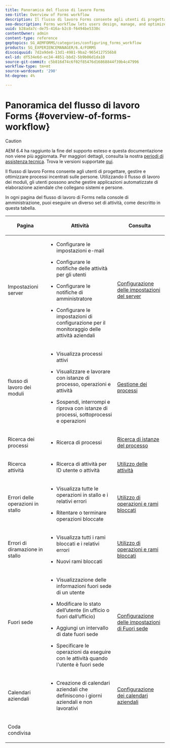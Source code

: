 ```yaml
---
title: Panoramica del flusso di lavoro Forms
seo-title: Overview of Forms workflow
description: Il flusso di lavoro Forms consente agli utenti di progettare, gestire e ottimizzare processi incentrati sulle persone. Utilizzando il flusso di lavoro dei moduli, gli utenti possono anche gestire applicazioni automatizzate di elaborazione aziendale che collegano sistemi e persone.
seo-description: Forms workflow lets users design, manage, and optimize human-centric processes. Using forms workflow, users can also manage automated business-process applications that connect systems and people.
uuid: b28ada7c-de75-416a-b2c8-f6494be5330c
contentOwner: admin
content-type: reference
geptopics: SG_AEMFORMS/categories/configuring_forms_workflow
products: SG_EXPERIENCEMANAGER/6.4/FORMS
discoiquuid: 7d2a9de8-13d1-4981-9ba2-9654127556b8
exl-id: df534e6d-ec34-4851-bbd2-5b9b06d1da10
source-git-commit: c5b816d74c6f02f85476d16868844f39b4c47996
workflow-type: tm+mt
source-wordcount: '290'
ht-degree: 4%

---
```


# Panoramica del flusso di lavoro Forms {#overview-of-forms-workflow}

>[!CAUTION]
>
>AEM 6.4 ha raggiunto la fine del supporto esteso e questa documentazione non viene più aggiornata. Per maggiori dettagli, consulta la nostra [periodi di assistenza tecnica](https://helpx.adobe.com/it/support/programs/eol-matrix.html). Trova le versioni supportate [qui](https://experienceleague.adobe.com/docs/).

Il flusso di lavoro Forms consente agli utenti di progettare, gestire e ottimizzare processi incentrati sulle persone. Utilizzando il flusso di lavoro dei moduli, gli utenti possono anche gestire applicazioni automatizzate di elaborazione aziendale che collegano sistemi e persone.

In ogni pagina del flusso di lavoro di Forms nella console di amministrazione, puoi eseguire un diverso set di attività, come descritto in questa tabella.

<table>
 <thead>
  <tr>
   <th><p>Pagina</p></th> 
   <th><p>Attività</p></th> 
   <th><p>Consulta</p></th> 
  </tr> 
 </thead> 
 <tbody>
  <tr>
   <td><p>Impostazioni server</p></td> 
   <td>
    <ul>
     <li><p>Configurare le impostazioni e-mail</p></li>
     <li><p>Configurare le notifiche delle attività per gli utenti</p></li>
     <li><p>Configurare le notifiche di amministratore</p></li>
     <li><p>Configurare le impostazioni di configurazione per il monitoraggio delle attività aziendali </p></li>
    </ul></td> 
   <td><p><a href="/help/forms/using/admin-help/configuring-server-settings.md#configuring-server-settings">Configurazione delle impostazioni del server</a></p></td> 
  </tr> 
  <tr>
   <td><p>flusso di lavoro dei moduli</p></td> 
   <td>
    <ul>
     <li><p>Visualizza processi attivi</p></li>
     <li><p>Visualizzare e lavorare con istanze di processo, operazioni e attività</p></li>
     <li><p>Sospendi, interrompi e riprova con istanze di processi, sottoprocessi e operazioni</p></li>
    </ul></td> 
   <td><p><a href="/help/forms/using/admin-help/processes.md#managing-processes">Gestione dei processi</a></p></td> 
  </tr> 
  <tr>
   <td><p>Ricerca dei processi</p></td> 
   <td>
    <ul>
     <li><p>Ricerca di processi</p></li>
    </ul></td> 
   <td><p><a href="/help/forms/using/admin-help/searching-process-instances.md#searching-for-process-instances">Ricerca di istanze del processo</a></p></td> 
  </tr> 
  <tr>
   <td><p>Ricerca attività</p></td> 
   <td>
    <ul>
     <li><p>Ricerca di attività per ID utente o attività</p></li>
    </ul></td> 
   <td><p><a href="/help/forms/using/admin-help/tasks.md#working-with-tasks">Utilizzo delle attività</a></p></td> 
  </tr> 
  <tr>
   <td><p>Errori delle operazioni in stallo</p></td> 
   <td>
    <ul>
     <li><p>Visualizza tutte le operazioni in stallo e i relativi errori</p></li>
     <li><p>Ritentare o terminare operazioni bloccate</p></li>
    </ul></td> 
   <td><p><a href="/help/forms/using/admin-help/stalled-operations-branches.md#working-with-stalled-operations-and-branches">Utilizzo di operazioni e rami bloccati</a></p></td> 
  </tr> 
  <tr>
   <td><p>Errori di diramazione in stallo</p></td> 
   <td>
    <ul>
     <li><p>Visualizza tutti i rami bloccati e i relativi errori</p></li>
     <li><p>Nuovi rami bloccati</p></li>
    </ul></td> 
   <td><p><a href="/help/forms/using/admin-help/stalled-operations-branches.md#working-with-stalled-operations-and-branches">Utilizzo di operazioni e rami bloccati</a></p></td> 
  </tr> 
  <tr>
   <td><p>Fuori sede</p></td> 
   <td>
    <ul>
     <li><p>Visualizzazione delle informazioni fuori sede di un utente</p></li>
     <li><p>Modificare lo stato dell’utente (in ufficio o fuori dall’ufficio)</p></li>
     <li><p>Aggiungi un intervallo di date fuori sede </p></li>
     <li><p>Specificare le operazioni da eseguire con le attività quando l'utente è fuori sede</p></li>
    </ul></td> 
   <td><p><a href="/help/forms/using/admin-help/configuring-out-office-settings.md#configuring-out-of-office-settings">Configurazione delle impostazioni di Fuori sede</a></p></td> 
  </tr> 
  <tr>
   <td><p>Calendari aziendali</p></td> 
   <td>
    <ul>
     <li><p>Creazione di calendari aziendali che definiscono i giorni aziendali e non lavorativi</p></li>
    </ul></td> 
   <td><p><a href="/help/forms/using/admin-help/configuring-business-calendars.md#configuring-business-calendars">Configurazione dei calendari aziendali</a></p></td> 
  </tr> 
  <tr>
   <td><p>Coda condivisa</p></td> 
   <td><p></p></td> 
   <td><p></p></td> 
  </tr> 
 </tbody> 
</table>
